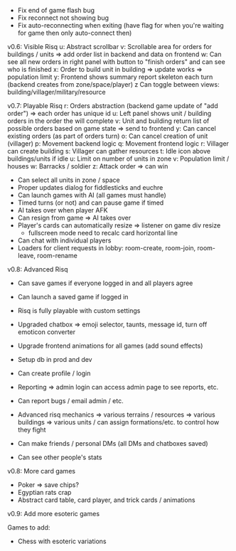 
 - Fix end of game flash bug
 - Fix reconnect not showing bug
 - Fix auto-reconnecting when exiting (have flag for when you're waiting for game then only auto-connect then)

v0.6: Visible Risq
 u: Abstract scrollbar
 v: Scrollable area for orders for buildings / units => add order list in backend and data on frontend
 w: Can see all new orders in right panel with button to "finish orders" and can see who is finished
 x: Order to build unit in building => update works => population limit
 y: Frontend shows summary report skeleton each turn (backend creates from zone/space/player)
 z Can toggle between views: building/villager/military/resource

v0.7: Playable Risq
 r: Orders abstraction (backend game update of "add order") => each order has unique id
 u: Left panel shows unit / building orders in the order the will complete
 v: Unit and building return list of possible orders based on game state => send to frontend
 y: Can cancel existing orders (as part of orders turn)
 o: Can cancel creation of unit (villager)
 p: Movement backend logic
 q: Movement frontend logic
 r: Villager can create building
 s: Villager can gather resources
 t: Idle icon above buildings/units if idle
 u: Limit on number of units in zone
 v: Population limit / houses
 w: Barracks / soldier
 z: Attack order => can win

 - Can select all units in zone / space
 - Proper updates dialog for fiddlesticks and euchre
 - Can launch games with AI (all games must handle)
 - Timed turns (or not) and can pause game if timed
 - AI takes over when player AFK
 - Can resign from game => AI takes over
 - Player's cards can automatically resize => listener on game div resize
   - fullscreen mode need to recalc card horizontal line
 - Can chat with individual players
 - Loaders for client requests in lobby: room-create, room-join, room-leave, room-rename

v0.8: Advanced Risq
 - Can save games if everyone logged in and all players agree
 - Can launch a saved game if logged in
 - Risq is fully playable with custom settings
 - Upgraded chatbox => emoji selector, taunts, message id, turn off emoticon converter
 - Upgrade frontend animations for all games (add sound effects)

 - Setup db in prod and dev
 - Can create profile / login
 - Reporting => admin login can access admin page to see reports, etc.
 - Can report bugs / email admin / etc.
 - Advanced risq mechanics
    => various terrains / resources
    => various buildings
    => various units / can assign formations/etc. to control how they fight
 - Can make friends / personal DMs (all DMs and chatboxes saved)
 - Can see other people's stats

v0.8: More card games
 - Poker => save chips?
 - Egyptian rats crap
 - Abstract card table, card player, and trick cards / animations

v0.9: Add more esoteric games

Games to add:
 - Chess with esoteric variations
